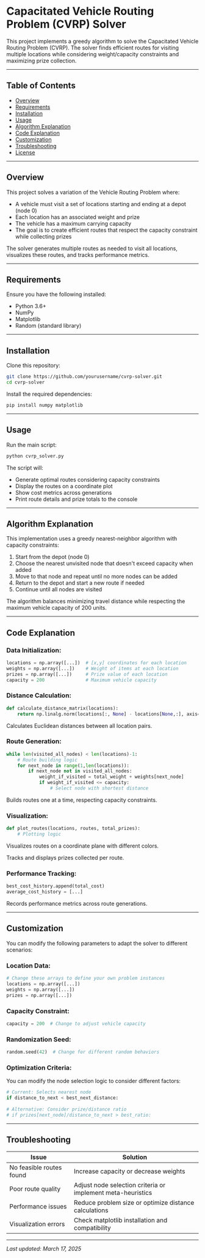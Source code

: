 # Capacitated Vehicle Routing Problem (CVRP) Solver



This project implements a greedy algorithm to solve the Capacitated Vehicle Routing Problem (CVRP). The solver finds efficient routes for visiting multiple locations while considering weight/capacity constraints and maximizing prize collection.

---

## Table of Contents
- [Overview](#overview)
- [Requirements](#requirements)
- [Installation](#installation)
- [Usage](#usage)
- [Algorithm Explanation](#algorithm-explanation)
- [Code Explanation](#code-explanation)
- [Customization](#customization)
- [Troubleshooting](#troubleshooting)
- [License](#license)

---

## Overview
This project solves a variation of the Vehicle Routing Problem where:

- A vehicle must visit a set of locations starting and ending at a depot (node 0)
- Each location has an associated weight and prize
- The vehicle has a maximum carrying capacity
- The goal is to create efficient routes that respect the capacity constraint while collecting prizes

The solver generates multiple routes as needed to visit all locations, visualizes these routes, and tracks performance metrics.

---

## Requirements
Ensure you have the following installed:

- Python 3.6+
- NumPy
- Matplotlib
- Random (standard library)

---

## Installation
Clone this repository:

```bash
git clone https://github.com/yourusername/cvrp-solver.git
cd cvrp-solver
```

Install the required dependencies:

```bash
pip install numpy matplotlib
```

---

## Usage
Run the main script:

```bash
python cvrp_solver.py
```

The script will:

- Generate optimal routes considering capacity constraints
- Display the routes on a coordinate plot
- Show cost metrics across generations
- Print route details and prize totals to the console

---

## Algorithm Explanation
This implementation uses a greedy nearest-neighbor algorithm with capacity constraints:

1. Start from the depot (node 0)
2. Choose the nearest unvisited node that doesn't exceed capacity when added
3. Move to that node and repeat until no more nodes can be added
4. Return to the depot and start a new route if needed
5. Continue until all nodes are visited

The algorithm balances minimizing travel distance while respecting the maximum vehicle capacity of 200 units.

---

## Code Explanation

### Data Initialization:
```python
locations = np.array([...])  # [x,y] coordinates for each location
weights = np.array([...])    # Weight of items at each location
prizes = np.array([...])     # Prize value of each location
capacity = 200               # Maximum vehicle capacity
```

### Distance Calculation:
```python
def calculate_distance_matrix(locations):
    return np.linalg.norm(locations[:, None] - locations[None,:], axis=2)
```
Calculates Euclidean distances between all location pairs.

### Route Generation:
```python
while len(visited_all_nodes) < len(locations)-1:
    # Route building logic
    for next_node in range(1,len(locations)):
        if next_node not in visited_all_nodes:
            weight_if_visited = total_weight + weights[next_node]
            if weight_if_visited <= capacity:
                # Select node with shortest distance
```
Builds routes one at a time, respecting capacity constraints.

### Visualization:
```python
def plot_routes(locations, routes, total_prizes):
    # Plotting logic
```
Visualizes routes on a coordinate plane with different colors.

Tracks and displays prizes collected per route.

### Performance Tracking:
```python
best_cost_history.append(total_cost)
average_cost_history = [...]
```
Records performance metrics across route generations.

---

## Customization
You can modify the following parameters to adapt the solver to different scenarios:

### Location Data:
```python
# Change these arrays to define your own problem instances
locations = np.array([...])
weights = np.array([...])
prizes = np.array([...])
```

### Capacity Constraint:
```python
capacity = 200  # Change to adjust vehicle capacity
```

### Randomization Seed:
```python
random.seed(42)  # Change for different random behaviors
```

### Optimization Criteria:
You can modify the node selection logic to consider different factors:
```python
# Current: Selects nearest node
if distance_to_next < best_next_distance:
    
# Alternative: Consider prize/distance ratio
# if prizes[next_node]/distance_to_next > best_ratio:
```

---

## Troubleshooting
| Issue | Solution |
|--------|----------|
| No feasible routes found | Increase capacity or decrease weights |
| Poor route quality | Adjust node selection criteria or implement meta-heuristics |
| Performance issues | Reduce problem size or optimize distance calculations |
| Visualization errors | Check matplotlib installation and compatibility |

---




_Last updated: March 17, 2025_
